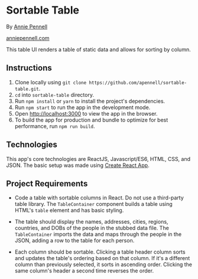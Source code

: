 # Sortable Table

By [Annie Pennell](https://www.linkedin.com/in/anniepennell/)

[anniepennell.com](http://anniepennell.com/)

This table UI renders a table of static data and allows for sorting by column.


## Instructions

1. Clone locally using `git clone https://github.com/apennell/sortable-table.git`.
2. `cd` into `sortable-table` directory.
3. Run `npm install` or `yarn` to install the project's dependencies.
4. Run `npm start` to run the app in the development mode.
5. Open [http://localhost:3000](http://localhost:3000) to view the app in the browser.
6. To build the app for production and bundle to optimize for best performance, run `npm run build`.


## Technologies 

This app's core technologies are ReactJS, Javascript/ES6, HTML, CSS, and JSON. The basic setup was made using [Create React App](https://github.com/facebookincubator/create-react-app).


## Project Requirements

* Code a table with sortable columns in React. Do not use a third-party table library.
  The `TableContainer` component builds a table using HTML's `table` element and has basic styling.

* The table should display the names, addresses, cities, regions, countries, and DOBs of the people in the stubbed data file.
  The `TableContainer` imports the data and maps through the people in the JSON, adding a row to the table for each person.

* Each column should be sortable.
  Clicking a table header column sorts and updates the table's ordering based on that column. If it's a different column than previously selected, it sorts in ascending order. Clicking the same column's header a second time reverses the order.
